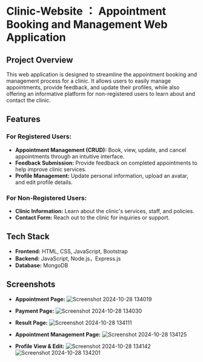 # Clinic-Website  ： Appointment Booking and Management Web Application  

## Project Overview  
This web application is designed to streamline the appointment booking and management process for a clinic. It allows users to easily manage appointments, provide feedback, and update their profiles, while also offering an informative platform for non-registered users to learn about and contact the clinic.

## Features  
### For Registered Users:  
- **Appointment Management (CRUD):** Book, view, update, and cancel appointments through an intuitive interface.  
- **Feedback Submission:** Provide feedback on completed appointments to help improve clinic services.  
- **Profile Management:** Update personal information, upload an avatar, and edit profile details.  

### For Non-Registered Users:  
- **Clinic Information:** Learn about the clinic's services, staff, and policies.  
- **Contact Form:** Reach out to the clinic for inquiries or support.  

## Tech Stack  
- **Frontend:** HTML, CSS, JavaScript, Bootstrap  
- **Backend:** JavaScript, Node.js，Express.js
- **Database:** MongoDB

## Screenshots 
- **Appointment Page:**
![Screenshot 2024-10-28 134019](https://github.com/user-attachments/assets/e99b45f3-b5be-494a-9a08-c0fa4e0f8def)

- **Payment Page:**
![Screenshot 2024-10-28 134030](https://github.com/user-attachments/assets/92bd0959-42c2-48bc-981e-3893212666bf)

- **Result Page:**
![Screenshot 2024-10-28 134111](https://github.com/user-attachments/assets/06656be7-ffcd-49f9-a754-84e849059944)

- **Appointment Management Page:**
![Screenshot 2024-10-28 134125](https://github.com/user-attachments/assets/635807b5-c07f-4ffb-a0fd-f732b735b898)

- **Profile View & Edit:**
![Screenshot 2024-10-28 134142](https://github.com/user-attachments/assets/eb5555da-b56a-4a87-bdc3-52c4f4849429)
![Screenshot 2024-10-28 134201](https://github.com/user-attachments/assets/1a854677-a57a-43c7-8877-bec28bce26cf)


